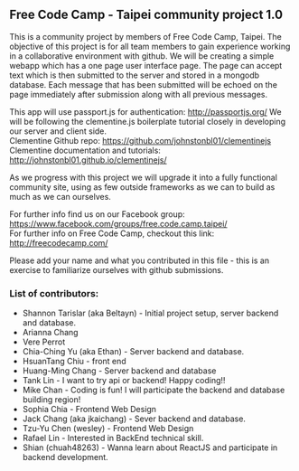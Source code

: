 ## Free Code Camp  - Taipei community project 1.0

This is a community project by members of Free Code Camp, Taipei. The objective of this project is for all team members to gain experience working in a collaborative environment with github.
We will be creating a simple webapp which has a one page user interface page.
The page can accept text which is then submitted to the server and stored in a mongodb database.  Each message that has been submitted will be echoed on the page immediately after submission along with all previous messages.

This app will use passport.js for authentication: http://passportjs.org/
We will be following the clementine.js boilerplate tutorial closely in developing our server and client side.  
Clementine Github repo: https://github.com/johnstonbl01/clementinejs  
Clementine documentation and tutorials: http://johnstonbl01.github.io/clementinejs/  

As we progress with this project we will upgrade it into a fully functional community site, using as few outside frameworks as we can to build as much as we can ourselves.

For further info find us on our Facebook group: https://www.facebook.com/groups/free.code.camp.taipei/  
For further info on Free Code Camp, checkout this link: http://freecodecamp.com/  

Please add your name and what you contributed in this file - this is an exercise to familiarize ourselves with github submissions.


### List of contributors:  
- Shannon Tarislar (aka Beltayn) - Initial project setup, server backend and database.  
- Arianna Chang  
- Vere Perrot  
- Chia-Ching Yu (aka Ethan) - Server backend and database.  
- HsuanTang Chiu - front end  
- Huang-Ming Chang - Server backend and database  
- Tank Lin - I want to try api or backend! Happy coding!!
- Mike Chan - Coding is fun! I will participate the backend and database building region! 
- Sophia Chia - Frontend Web Design 
- Jack Chang (aka jkaichang) - Sever backend and database. 
- Tzu-Yu Chen (wesley) - Frontend Web Design
- Rafael Lin - Interested in BackEnd technical skill.
- Shian (chuah48263) - Wanna learn about ReactJS and participate in backend development.
